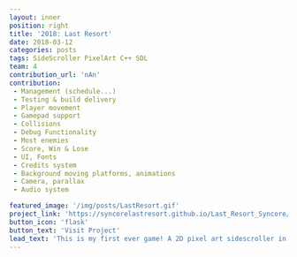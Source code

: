 ```yaml
---
layout: inner
position: right
title: '2018: Last Resort'
date: 2018-03-12
categories: posts
tags: SideScroller PixelArt C++ SDL 
team: 4
contribution_url: 'nAn'
contribution:
 - Management (schedule...)
 - Testing & build delivery
 - Player movement
 - Gamepad support
 - Collisions
 - Debug Functionality
 - Most enemies
 - Score, Win & Lose
 - UI, Fonts
 - Credits system
 - Background moving platforms, animations
 - Camera, parallax
 - Audio system

featured_image: '/img/posts/LastResort.gif'
project_link: 'https://syncorelastresort.github.io/Last_Resort_Syncore/'
button_icon: 'flask'
button_text: 'Visit Project'
lead_text: 'This is my first ever game! A 2D pixel art sidescroller in C++'
---
```

